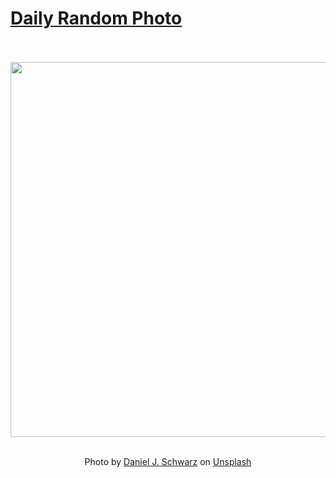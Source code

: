 # [Daily Random Photo](https://www.dailyrandomphoto.com/)

<div align="center">
  <br>
  <br>
  <a href="https://www.dailyrandomphoto.com/p/2020/2020-08-25/"><img src="https://images.unsplash.com/photo-1596446295382-417aa518527d?ixlib=rb-1.2.1&q=80&fm=jpg&crop=entropy&cs=tinysrgb&w=1080&fit=max&ixid=eyJhcHBfaWQiOjc3NTA4fQ" width="600px"></a>
  <br>
  <br>
  <p class="has-text-grey">Photo by <a href="https://unsplash.com/@danieljschwarz?utm_source=Daily%20Random%20Photo&amp;utm_medium=referral" target="_blank" rel="noopener noreferrer">Daniel J. Schwarz</a> on <a href="https://unsplash.com/photos/1_n3CV4USaQ?utm_source=Daily%20Random%20Photo&amp;utm_medium=referral" target="_blank" rel="noopener noreferrer">Unsplash</a></p>
</div>
